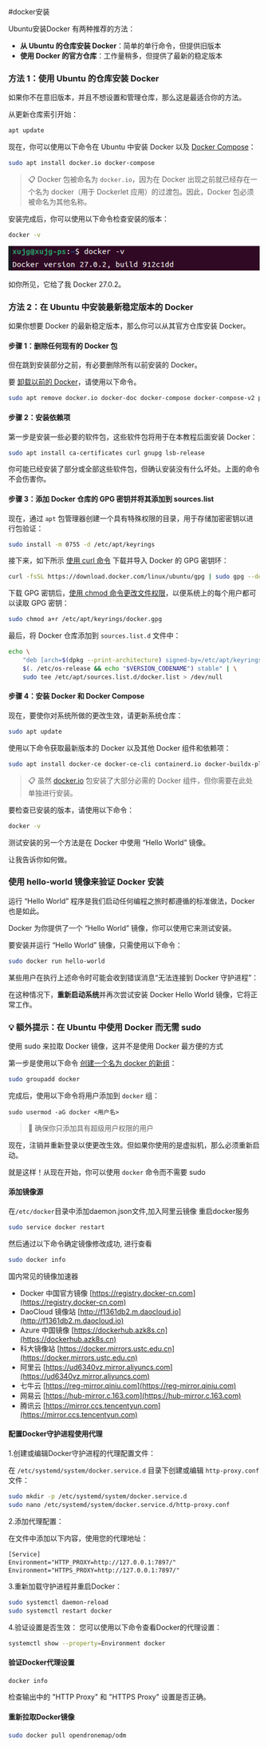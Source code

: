 #docker安装

Ubuntu安装Docker 有两种推荐的方法：

-   **从 Ubuntu 的仓库安装 Docker**：简单的单行命令，但提供旧版本
-   **使用 Docker 的官方仓库**：工作量稍多，但提供了最新的稳定版本



### 方法 1：使用 Ubuntu 的仓库安装 Docker

如果你不在意旧版本，并且不想设置和管理仓库，那么这是最适合你的方法。

从更新仓库索引开始：

```bash
apt update
```

现在，你可以使用以下命令在 Ubuntu 中安装 Docker 以及 [Docker Compose](https://linuxhandbook.com/docker-compose-quick-start/)：

```bash
sudo apt install docker.io docker-compose
```

> 📋 Docker 包被命名为 `docker.io`，因为在 Docker 出现之前就已经存在一个名为 docker（用于 Dockerlet 应用）的过渡包。因此，Docker 包必须被命名为其他名称。

安装完成后，你可以使用以下命令检查安装的版本：

```bash
docker -v
```

![alt text](./img/image1.png)

如你所见，它给了我 Docker 27.0.2。

### 方法 2：在 Ubuntu 中安装最新稳定版本的 Docker

如果你想要 Docker 的最新稳定版本，那么你可以从其官方仓库安装 Docker。

#### 步骤 1：删除任何现有的 Docker 包

但在跳到安装部分之前，有必要删除所有以前安装的 Docker。

要 [卸载以前的 Docker](https://learnubuntu.com/uninstall-docker/)，请使用以下命令。

```bash
sudo apt remove docker.io docker-doc docker-compose docker-compose-v2 podman-docker containerd runc
```

#### 步骤 2：安装依赖项

第一步是安装一些必要的软件包，这些软件包将用于在本教程后面安装 Docker：

```bash
sudo apt install ca-certificates curl gnupg lsb-release
```

你可能已经安装了部分或全部这些软件包，但确认安装没有什么坏处。上面的命令不会伤害你。

#### 步骤 3：添加 Docker 仓库的 GPG 密钥并将其添加到 sources.list

现在，通过 `apt` 包管理器创建一个具有特殊权限的目录，用于存储加密密钥以进行包验证：

```bash
sudo install -m 0755 -d /etc/apt/keyrings
```

接下来，如下所示 [使用 curl 命令](https://learnubuntu.com/install-curl/) 下载并导入 Docker 的 GPG 密钥环：

```bash
curl -fsSL https://download.docker.com/linux/ubuntu/gpg | sudo gpg --dearmor -o /etc/apt/keyrings/docker.gpg
```

下载 GPG 密钥后，[使用 chmod 命令更改文件权限](https://learnubuntu.com/chmod-command/)，以便系统上的每个用户都可以读取 GPG 密钥：

```bash
sudo chmod a+r /etc/apt/keyrings/docker.gpg
```

最后，将 Docker 仓库添加到 `sources.list.d` 文件中：

```bash
echo \
    "deb [arch=$(dpkg --print-architecture) signed-by=/etc/apt/keyrings/docker.gpg] https://download.docker.com/linux/ubuntu \
    $(. /etc/os-release && echo "$VERSION_CODENAME") stable" | \
    sudo tee /etc/apt/sources.list.d/docker.list > /dev/null
```


#### 步骤 4：安装 Docker 和 Docker Compose

现在，要使你对系统所做的更改生效，请更新系统仓库：

```bash
sudo apt update
```

使用以下命令获取最新版本的 Docker 以及其他 Docker 组件和依赖项：

```bash
sudo apt install docker-ce docker-ce-cli containerd.io docker-buildx-plugin docker-compose-plugin
```

> 📋 虽然 [docker.io](http://docker.io/) 包安装了大部分必需的 Docker 组件，但你需要在此处单独进行安装。

要检查已安装的版本，请使用以下命令：

```bash
docker -v
```

测试安装的另一个方法是在 Docker 中使用 “Hello World” 镜像。

让我告诉你如何做。

### 使用 hello-world 镜像来验证 Docker 安装

运行 “Hello World” 程序是我们启动任何编程之旅时都遵循的标准做法，Docker 也是如此。

Docker 为你提供了一个 “Hello World” 镜像，你可以使用它来测试安装。

要安装并运行 “Hello World” 镜像，只需使用以下命令：

```bash
sudo docker run hello-world
```

某些用户在执行上述命令时可能会收到错误消息“无法连接到 Docker 守护进程”：

在这种情况下，**重新启动系统**并再次尝试安装 Docker Hello World 镜像，它将正常工作。

### 💡 额外提示：在 Ubuntu 中使用 Docker 而无需 sudo
使用 sudo 来拉取 Docker 镜像，这并不是使用 Docker 最方便的方式


第一步是使用以下命令 [创建一个名为 docker 的新组](https://learnubuntu.com/add-group/)：

```bash
sudo groupadd docker
```

完成后，使用以下命令将用户添加到 `docker` 组：

```
sudo usermod -aG docker <用户名>
```

> 🚧 确保你只添加具有超级用户权限的用户

现在，注销并重新登录以使更改生效。但如果你使用的是虚拟机，那么必须重新启动。

就是这样！从现在开始，你可以使用 `docker` 命令而不需要 sudo

#### 添加镜像源

在`/etc/docker`目录中添加daemon.json文件,加入阿里云镜像
重启docker服务
```bash
sudo service docker restart
```
然后通过以下命令确定镜像修改成功, 进行查看
```bash 
sudo docker info
```
国内常见的镜像加速器

* Docker 中国官方镜像	[https://registry.docker-cn.com](https://registry.docker-cn.com)
* DaoCloud 镜像站	[http://f1361db2.m.daocloud.io](http://f1361db2.m.daocloud.io)
* Azure 中国镜像	[https://dockerhub.azk8s.cn](https://dockerhub.azk8s.cn)
* 科大镜像站	[https://docker.mirrors.ustc.edu.cn](https://docker.mirrors.ustc.edu.cn)
* 阿里云	[https://ud6340vz.mirror.aliyuncs.com](https://ud6340vz.mirror.aliyuncs.com)
* 七牛云	[https://reg-mirror.qiniu.com](https://reg-mirror.qiniu.com)
* 网易云	[https://hub-mirror.c.163.com](https://hub-mirror.c.163.com)
* 腾讯云	[https://mirror.ccs.tencentyun.com](https://mirror.ccs.tencentyun.com)


#### 配置Docker守护进程使用代理
1.创建或编辑Docker守护进程的代理配置文件：

在 `/etc/systemd/system/docker.service.d` 目录下创建或编辑 `http-proxy.conf` 文件：

```bash
sudo mkdir -p /etc/systemd/system/docker.service.d
sudo nano /etc/systemd/system/docker.service.d/http-proxy.conf
```


2.添加代理配置：

在文件中添加以下内容，使用您的代理地址：

```text
[Service]
Environment="HTTP_PROXY=http://127.0.0.1:7897/"
Environment="HTTPS_PROXY=http://127.0.0.1:7897/"
```
3.重新加载守护进程并重启Docker：

```bash
sudo systemctl daemon-reload
sudo systemctl restart docker
```


4.验证设置是否生效：
您可以使用以下命令查看Docker的代理设置：

```bash
systemctl show --property=Environment docker
```
#### 验证Docker代理设置
```bash
docker info
```
检查输出中的 "HTTP Proxy" 和 "HTTPS Proxy" 设置是否正确。

#### 重新拉取Docker镜像
```bash
sudo docker pull opendronemap/odm
```
